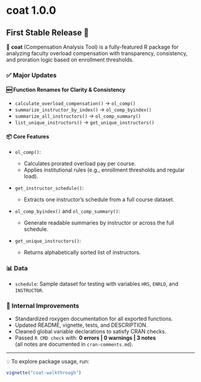# coat 1.0.0

## First Stable Release 🎉

🚀 **coat** (Compensation Analysis Tool) is a fully-featured R package for analyzing faculty overload compensation with transparency, consistency, and proration logic based on enrollment thresholds.

### ✅ Major Updates

#### 🆕 Function Renames for Clarity & Consistency
- `calculate_overload_compensation()` → `ol_comp()`
- `summarize_instructor_by_index()` → `ol_comp_byindex()`
- `summarize_all_instructors()` → `ol_comp_summary()`
- `list_unique_instructors()` → `get_unique_instructors()`

#### 📦 Core Features
- `ol_comp()`:
  - Calculates prorated overload pay per course.
  - Applies institutional rules (e.g., enrollment thresholds and regular load).
  
- `get_instructor_schedule()`:
  - Extracts one instructor’s schedule from a full course dataset.

- `ol_comp_byindex()` and `ol_comp_summary()`:
  - Generate readable summaries by instructor or across the full schedule.

- `get_unique_instructors()`:
  - Returns alphabetically sorted list of instructors.

### 📊 Data
- `schedule`: Sample dataset for testing with variables `HRS`, `ENRLD`, and `INSTRUCTOR`.

### 🔧 Internal Improvements
- Standardized roxygen documentation for all exported functions.
- Updated README, vignette, tests, and DESCRIPTION.
- Cleaned global variable declarations to satisfy CRAN checks.
- Passed `R CMD check` with: **0 errors | 0 warnings | 3 notes**  
  (all notes are documented in `cran-comments.md`).

---

💡 To explore package usage, run:
```r
vignette("coat-walkthrough")

